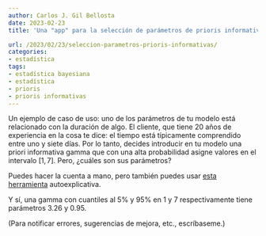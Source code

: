 ```yaml
---
author: Carlos J. Gil Bellosta
date: 2023-02-23
title: 'Una "app" para la selección de parámetros de prioris informativas'

url: /2023/02/23/seleccion-parametros-prioris-informativas/
categories:
- estadística
tags:
- estadística bayesiana
- estadística
- prioris
- prioris informativas
---
```


Un ejemplo de caso de uso: uno de los parámetros de tu modelo está relacionado con la duración de algo. El cliente, que tiene 20 años de experiencia en la cosa te dice: el tiempo está típicamente comprendido entre uno y siete días. Por lo tanto, decides introducir en tu modelo una priori informativa gamma que con una alta probabilidad asigne valores en el intervalo $[1, 7]$. Pero, ¿cuáles son sus parámetros?

Puedes hacer la cuenta a mano, pero también puedes usar
[esta herramienta](http://priors.datanalytics.com/)
autoexplicativa.

Y sí, una gamma con cuantiles al 5% y 95% en 1 y 7 respectivamente tiene parámetros 3.26 y 0.95.

(Para notificar errores, sugerencias de mejora, etc., escríbaseme.)